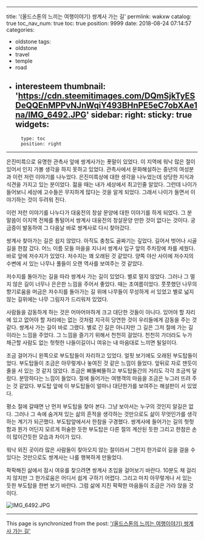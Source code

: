 
---
title: '(올드스톤의 느끼는 여행이야기) 쌍계사 가는 길'
permlink: wakxw
catalog: true
toc_nav_num: true
toc: true
position: 9999
date: 2018-08-24 07:14:57
categories:
- oldstone
tags:
- oldstone
- travel
- temple
- road
- interesteem
thumbnail: 'https://cdn.steemitimages.com/DQmSjkTyESDeQQEnMPPvNJnWqiY493BHnPE5eC7obXAe1na/IMG_6492.JPG'
sidebar:
    right:
        sticky: true
widgets:
    -
        type: toc
        position: right
---


은진미륵으로 유명한 관촉사 앞에 쌍계사가는 푯말이 있었다. 이 지역에 워낙 많은 절이 있어서 인지 가볼 생각을 하지 못하고 있었다. 관촉사에서 문화해설하는 중년의 여성분과 이런 저런 이야기를 나누었다. 은진미륵상에 대한 생각을 나누었는데 상당한 지식과 식견을 가지고 있는 분이었다. 젊을 때는 내가 세상에서 최고인줄 알았다. 그런데 나이가 들어보니 세상에 고수들은 무지하게 많다는 것을 알게 되었다. 그래서 나이가 들면서 이야기하는 것이 두려워 진다.

이런 저런 이야기를 나누다가 대웅전의 창살 문양에 대한 이야기를 하게 되었다. 그 분 말씀이 이지역 전체를 통털어서 쌍계사 대웅전의 창살문양 만한 것이 없다는 것이다. 궁금증이 발동하여 그 다음날 바로 쌍계사로 다시 찾아갔다. 

쌍계사 찾아가는 길은 쉽지 않았다. 아직도 충청도 골짜기는 깊었다. 길어서 벗어나 시골길을 한참 갔다. 어느 이름 모들 마을을 지나서 쌍계사 입구 앞의 주차장에 차를 세웠다. 바로 앞에 저수지가 있었다. 저수지는 꽤 오래된 것 같았다. 양쪽 야산 사이에 저수지의 수변에 서 있는 나무나 풀들이 오랜 역사를 보여주는 것 같았다. 

저수지를 돌아가는 길을 따라 쌍계사 가는 길이 있었다. 별로 멀지 않았다. 그러나 그 멀지 않은 길이 너무나 은은한 느낌을 주어서 좋았다. 때는 초여름이었다. 풋풋했던 나무의 향기로움을 머금은 저수지를 돌아가는 길 위에 나무들이 무성하게 서 있었고 별로 넓지 않는 길위에는 나무 그림자가 드리워저 있었다. 

사람들을 감동하게 하는 것은 어마어마하게 크고 대단한 것들이 아니다. 있어야 할 자리에 있고 없어야 할 자리에는 없는 것처럼 지극히 당연한 것이 우리들에게 감동을 주는 것 같다. 쌍계사 가는 길이 바로 그랬다. 별로 긴 길은 아니지만 그 길은 그저 절에 가는 길이라는 느낌을 주었다. 그 느낌을 즐기기 위해서 천천히 걸었다. 천천히 가더라도 누가 채근할 사람도 없는 헛헛한 나들이길이니 여유는 내 마음대로 느끼면 될일이다. 

조금 걸어가니 왼쪽으로 부도탑들이 자리하고 있었다. 얼핏 보기에도 오래된 부도탑들이었다. 부도탑들이 조금은 아무렇게나 놓여진 것 같은 느낌이 들었다. 앞뒤로 자로 잰듯이 줄을 서 있는 것 같지 않았다. 조금은 삐뚤삐뚤하고 부도탑들간의 거리도 각각 조금씩 달랐다. 분망하다는 느낌이 들었다. 절에 들어가는 여행객의 마음을 조금은 누그러 뜨려 주는 것 같았다. 부도탑 앞에 이 부도탑들이 얼마나 대단한가를 보여주는 해설판이 서 있었다. 

평소 절에 갈때면 난 먼저 부도탑을 찾아 본다. 그냥 보아서는 누구의 것인지 알길은 없다. 그러나 그 속에 숨겨져 있는 삶의 흔적을 생각하는 것만으로도 삶이 무엇인가를 생각하는 계기가 되곤했다. 부도탑앞에서서 한참을 구경했다. 쌍계사에 들어가는 길의 헛헛함과 뭔가 어딘지 모르게 허술한 듯한 부도탑은 다른 절의 계산된 듯한 그리고 한참은 손이 많이간듯한 모습과 차이가 있다.

워낙 외진 곳이라 많은 사람들이 찾아오지 않는 절이라서 그런지 한가로이 길을 걸을 수 있다는 것만으로도 쌍계사는 나를 행복하게 만들었다.

팍팍해진 삶에서 잠시 여유를 찾으려면 쌍계사 초입을 걸어보기 바란다. 10분도 채 걸리지 않지만 그 한가로움은 어디서 쉽게 구하기 어렵다. 그리고 마치 아무렇게나 서 있는 듯한 부도탑을 한번 보기 바란다. 그럼 삶에 지친 팍팍한 마음들이 조금은 가라 앉을 것이다. 

![IMG_6492.JPG](https://cdn.steemitimages.com/DQmSjkTyESDeQQEnMPPvNJnWqiY493BHnPE5eC7obXAe1na/IMG_6492.JPG)

- - -

This page is synchronized from the post: ['(올드스톤의 느끼는 여행이야기) 쌍계사 가는 길'](https://steemit.com/@oldstone/wakxw)
